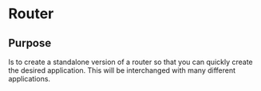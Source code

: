 # Router

## Purpose

Is to create a standalone version of a router so that you can quickly create the
desired application. This will be interchanged with many different applications.

